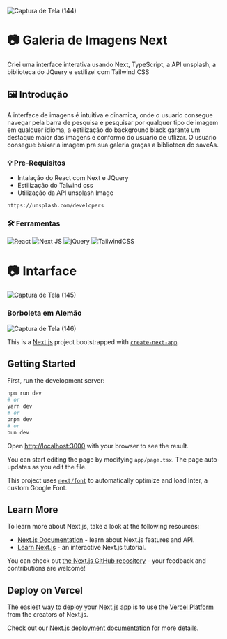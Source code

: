 ![Captura de Tela (144)](https://github.com/PauloAquarius0299/image-gallery-next/assets/114706743/08a199ed-747d-460c-bf8c-c2a635a0e280)

# 📷 Galeria de Imagens Next 
Criei uma interface interativa usando Next, TypeScript, a API unsplash, a biblioteca do JQuery e estilizei com Tailwind CSS 
## 🖼️ Introdução 
A interface de imagens é intuitiva e dinamica, onde o usuario consegue navegar pela barra de pesquisa e pesquisar por qualquer tipo de imagem em qualquer idioma, a estilização do background black garante um destaque maior das imagens e conformo do usuario de utlizar. O usuario consegue baixar a imagem pra sua galeria graças a biblioteca do saveAs.
### 💡 Pre-Requisitos 
* Intalação do React com Next e JQuery
* Estilização do Talwind css
* Utilização da API unsplash Image
```
https://unsplash.com/developers
```
### 🛠️ Ferramentas 
![React](https://img.shields.io/badge/react-%2320232a.svg?style=for-the-badge&logo=react&logoColor=%2361DAFB)
![Next JS](https://img.shields.io/badge/Next-black?style=for-the-badge&logo=next.js&logoColor=white)
![jQuery](https://img.shields.io/badge/jquery-%230769AD.svg?style=for-the-badge&logo=jquery&logoColor=white)
![TailwindCSS](https://img.shields.io/badge/tailwindcss-%2338B2AC.svg?style=for-the-badge&logo=tailwind-css&logoColor=white)
# 📷 Intarface 
![Captura de Tela (145)](https://github.com/PauloAquarius0299/image-gallery-next/assets/114706743/666c0450-d4aa-4bab-910e-3adcaa82dc41)
### Borboleta em Alemão
![Captura de Tela (146)](https://github.com/PauloAquarius0299/image-gallery-next/assets/114706743/57de8865-be9f-4832-9728-090cd4a5901d)



This is a [Next.js](https://nextjs.org/) project bootstrapped with [`create-next-app`](https://github.com/vercel/next.js/tree/canary/packages/create-next-app).

## Getting Started

First, run the development server:

```bash
npm run dev
# or
yarn dev
# or
pnpm dev
# or
bun dev
```

Open [http://localhost:3000](http://localhost:3000) with your browser to see the result.

You can start editing the page by modifying `app/page.tsx`. The page auto-updates as you edit the file.

This project uses [`next/font`](https://nextjs.org/docs/basic-features/font-optimization) to automatically optimize and load Inter, a custom Google Font.

## Learn More

To learn more about Next.js, take a look at the following resources:

- [Next.js Documentation](https://nextjs.org/docs) - learn about Next.js features and API.
- [Learn Next.js](https://nextjs.org/learn) - an interactive Next.js tutorial.

You can check out [the Next.js GitHub repository](https://github.com/vercel/next.js/) - your feedback and contributions are welcome!

## Deploy on Vercel

The easiest way to deploy your Next.js app is to use the [Vercel Platform](https://vercel.com/new?utm_medium=default-template&filter=next.js&utm_source=create-next-app&utm_campaign=create-next-app-readme) from the creators of Next.js.

Check out our [Next.js deployment documentation](https://nextjs.org/docs/deployment) for more details.
